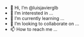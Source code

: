 - 👋 Hi, I’m @luisjavierglb
- 👀 I’m interested in ...
- 🌱 I’m currently learning ...
- 💞️ I’m looking to collaborate on ...
- 📫 How to reach me ...

<!---
luisjavierglb/luisjavierglb is a ✨ special ✨ repository because its `README.md` (this file) appears on your GitHub profile.
You can click the Preview link to take a look at your changes.
--->
